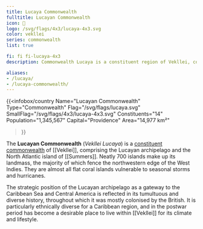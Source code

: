 ```yaml
---
title: Lucaya Commonwealth
fulltitle: Lucayan Commonwealth
icon: 🌹
logo: /svg/flags/4x3/lucaya-4x3.svg
color: vekllei
series: commonwealth
list: true

fi: fi fi-lucaya-4x3
description: Commonwealth Lucaya is a constituent region of Vekllei, comprising 14 island republics in the Lesser Antilles on the periphery of the northern Caribbean Sea as part of the Lucayan archipelago.

aliases:
- /lucaya/
- /lucaya-commonwealth/
---
```

{{<infobox/country
   Name="Lucayan Commonwealth"
   Type="Commonwealth"
   Flag="/svg/flags/lucaya.svg"
   SmallFlag="/svg/flags/4x3/lucaya-4x3.svg"
   Constituents="14"
   Population="1,345,567"
   Capital="Providence"
   Area="14,977 km²"
 >}}

 The <span class="fi fi-lucaya-4x3"></span> **Lucayan Commonwealth** (*Vekllei Lucaya*) is a [constituent commonwealth](/constituents/) of [[Vekllei]], comprising the Lucayan archipelago and the North Atlantic island of [[Summers]]. Neatly 700 islands make up its landmass, the majority of which fence the northwestern edge of the West Indies. They are almost all flat coral islands vulnerable to seasonal storms and hurricanes.

 The strategic position of the Lucayan archipelago as a gateway to the Caribbean Sea and Central America is reflected in its tumultuous and diverse history, throughout which it was mostly colonised by the British. It is particularly ethnically diverse for a Caribbean region, and in the postwar period has become a desirable place to live within [[Vekllei]] for its climate and lifestyle.
